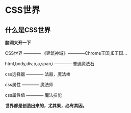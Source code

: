 # CSS世界

##  什么是CSS世界

**脑洞大开一下**  

CSS世界 ———— 《建筑神域》————Chrome王国,IE王国...  

html,body,div,p,a,span,i ———— 普通魔法石  

css选择器 ———— 法器，魔法棒  

css属性 ———— 魔法师

css属性值 ———— 魔法技能


**世界都是创造出来的，尤其果，必有其因。**




